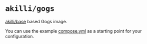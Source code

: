 # `akilli/gogs`

[akilli/base](https://github.com/akilli/base) based Gogs image. 

You can use the example [compose.yml](compose.yml) as a starting point for your configuration.
